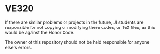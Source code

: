 # VE320
If there are similar problems or projects in the future, JI students are responsible for not copying or modifying these codes, or TeX files, as this would be against the Honor Code.

The owner of this repository should not be held responsible for anyone else's errors.
